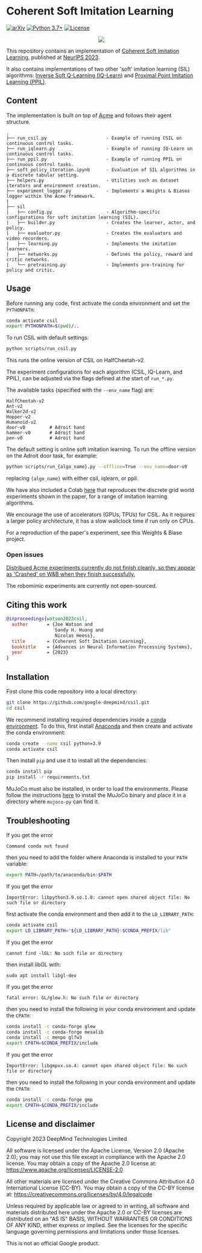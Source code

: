 # Coherent Soft Imitation Learning

[![arXiv](https://img.shields.io/badge/stat.ML-arXiv%3A2305.16498-B31B1B.svg)](https://arxiv.org/abs/2305.16498)
[![Python 3.7+](https://img.shields.io/badge/python-3.9+-blue.svg)](https://www.python.org/downloads/release/python-376/)
[![License](https://img.shields.io/badge/License-Apache_2.0-blue.svg)](https://opensource.org/licenses/Apache-2.0)

<p align=center>
<img src="https://joemwatson.github.io/csil/files/csil.gif">
</p>


This repository contains an implementation of [Coherent Soft Imitation Learning](https://arxiv.org/abs/2305.16498),
published at [NeurIPS 2023](https://openreview.net/forum?id=kCCD8d2aEu).

It also contains implementations of two other 'soft'
imitation learning (SIL) algorithms: [Inverse Soft Q-Learning (IQ-Learn)](https://arxiv.org/abs/2106.12142) and [Proximal
Point Imitation Learning (PPIL)](https://arxiv.org/abs/2209.10968).

## Content
The implementation is built on top of [Acme](https://github.com/google-deepmind/acme) and follows their agent structure.
```
.
├── run_csil.py                      - Example of running CSIL on continuous control tasks.
├── run_iqlearn.py                   - Example of running IQ-Learn on continuous control tasks.
├── run_ppil.py                      - Example of running PPIL on continuous control tasks.
├── soft_policy_iteration.ipynb      - Evaluation of SIL algorithms in a discrete tabular setting.
├── helpers.py                       - Utilities such as dataset iterators and environment creation.
├── experiment_logger.py             - Implements a Weights & Biases logger within the Acme framework.
|
├── sil
|   ├── config.py                    - Algorithm-specific configurations for soft imitation learning (SIL).
|   ├── builder.py                   - Creates the learner, actor, and policy.
|   ├── evaluator.py                 - Creates the evaluators and video recorders.
|   ├── learning.py                  - Implements the imitation learners.
|   ├── networks.py                  - Defines the policy, reward and critic networks.
|   └── pretraining.py               - Implements pre-training for policy and critic.
```

## Usage

Before running any code, first activate the conda environment and set the
`PYTHONPATH`:
```bash
conda activate csil
export PYTHONPATH=$(pwd)/..
```

To run CSIL with default settings:
```bash
python scripts/run_csil.py
```
This runs the online version of CSIL on HalfCheetah-v2.

The experiment configurations for each algorithm (CSIL, IQ-Learn, and PPIL), can
be adjusted via the flags defined at the start of `run_*.py`.

The available tasks (specified with the `--env_name` flag) are:
```
HalfCheetah-v2
Ant-v2
Walker2d-v2
Hopper-v2
Humanoid-v2
door-v0         # Adroit hand
hammer-v0       # Adroit hand
pen-v0          # Adroit hand
```

The default setting is online soft imitation learning. To run the offline
version on the Adroit door task, for example:
```bash
python scripts/run_{algo_name}.py --offline=True --env_name=door-v0
```
replacing `{algo_name}` with either csil, iqlearn, or ppil.

We have also included a Colab [here](https://colab.research.google.com/github/deepmind/csil/blob/master/scripts/soft_policy_iteration.ipynb) that reproduces
the discrete grid world experiments shown in the paper, for a range of imitation learning algorithms.

We encourage the use of accelerators (GPUs, TPUs) for CSIL. As it requires a larger policy architecture, it has a slow wallclock time if run only on CPUs.

For a reproduction of the paper's experiment, see this Weights & Biase project. 

### Open issues

[Distribued Acme experiments currently do not finish cleanly, so they appear as 'Crashed' on W&B when they finish successfully.](https://github.com/google-deepmind/acme/issues/312#issue-1990249288)

The robomimic experiments are currently not open-sourced. 

## Citing this work

```bibtex
@inproceedings{watson2023csil,
  author       = {Joe Watson and
                  Sandy H. Huang and
                  Nicolas Heess},
  title        = {Coherent Soft Imitation Learning},
  booktitle    = {Advances in Neural Information Processing Systems},
  year         = {2023}
}
```

## Installation

First clone this code repository into a local directory:
```bash
git clone https://github.com/google-deepmind/csil.git
cd csil
```

We recommend installing required dependencies inside a
[conda environment](https://www.anaconda.com/). To do this, first install
[Anaconda](https://www.anaconda.com/download#downloads) and then create and
activate the conda environment:
```bash
conda create --name csil python=3.9
conda activate csil
```

Then install `pip` and use it to install all the dependencies:
```bash
conda install pip
pip install -r requirements.txt
```

MuJoCo must also be installed, in order to load the environments. Please follow
the instructions [here](https://github.com/openai/mujoco-py#install-mujoco) to
install the MuJoCo binary and place it in a directory where `mujoco-py` can find
it.

## Troubleshooting

If you get the error
```
Command conda not found
```
then you need to add the folder where Anaconda is installed to your `PATH`
variable:
```bash
export PATH=/path/to/anaconda/bin:$PATH
```

If you get the error
```
ImportError: libpython3.9.so.1.0: cannot open shared object file: No such file or directory
```
first activate the conda environment and then add it to the `LD_LIBRARY_PATH`:
```bash
conda activate csil
export LD_LIBRARY_PATH="${LD_LIBRARY_PATH}:$CONDA_PREFIX/lib"
```

If you get the error
```
cannot find -lGL: No such file or directory
```
then install libGL with:
```
sudo apt install libgl-dev
```


If you get the error
```
fatal error: GL/glew.h: No such file or directory
```
then you need to install the following in your conda environment and update the
`CPATH`:
```bash
conda install -c conda-forge glew
conda install -c conda-forge mesalib
conda install -c menpo glfw3
export CPATH=$CONDA_PREFIX/include
```

If you get the error
```
ImportError: libgmpxx.so.4: cannot open shared object file: No such file or directory
```
then you need to install the following in your conda environment and update the
`CPATH`:
```bash
conda install -c conda-forge gmp
export CPATH=$CONDA_PREFIX/include
```

## License and disclaimer

Copyright 2023 DeepMind Technologies Limited

All software is licensed under the Apache License, Version 2.0 (Apache 2.0);
you may not use this file except in compliance with the Apache 2.0 license.
You may obtain a copy of the Apache 2.0 license at:
https://www.apache.org/licenses/LICENSE-2.0

All other materials are licensed under the Creative Commons Attribution 4.0
International License (CC-BY). You may obtain a copy of the CC-BY license at:
https://creativecommons.org/licenses/by/4.0/legalcode

Unless required by applicable law or agreed to in writing, all software and
materials distributed here under the Apache 2.0 or CC-BY licenses are
distributed on an "AS IS" BASIS, WITHOUT WARRANTIES OR CONDITIONS OF ANY KIND,
either express or implied. See the licenses for the specific language governing
permissions and limitations under those licenses.

This is not an official Google product.
